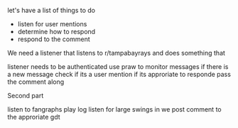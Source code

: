 let's have a list of things to do

* listen for user mentions
* determine how to respond
* respond to the comment

We need a listener that listens to r/tampabayrays and does something that

listener needs to be authenticated
use praw to monitor messages
if there is a new message check if its a user mention
if its approriate to responde pass the comment along


Second part

listen to fangraphs play log
listen for large swings in we
post comment to the approriate gdt

